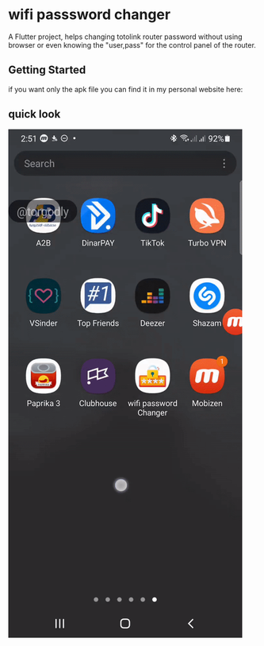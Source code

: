 # wifi passsword changer 

A Flutter project, helps changing totolink router password without using browser or even knowing the "user,pass" for the control panel of the router.

## Getting Started

if you want only the apk file you can find it in my personal website here:

## quick look

![](/assests/password-changer-app.gif)
